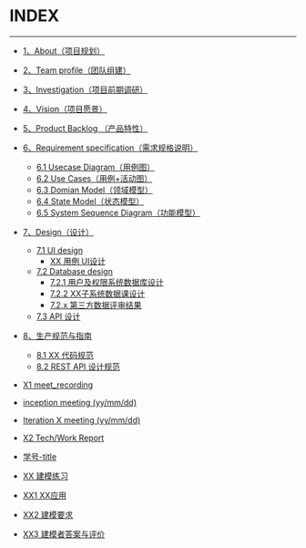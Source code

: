 # INDEX


----------


- [1、About（项目规划）](https://github.com/Meal-Order-System/DashBoard/blob/master/teamwork/About.md)

- [2、Team profile（团队组建）](https://github.com/Meal-Order-System/DashBoard/blob/master/teamwork/Team_Profile.md)

- [3、Investigation（项目前期调研）](https://github.com/Meal-Order-System/DashBoard/blob/master/teamwork/Investigation.md)

- [4、Vision（项目愿景）](https://github.com/Meal-Order-System/DashBoard/blob/master/teamwork/Vision.md)

- [5、Product Backlog （产品特性）](https://github.com/Meal-Order-System/DashBoard/blob/master/teamwork/Product_Backlog.md)

- [6、Requirement specification（需求规格说明）](https://github.com/Meal-Order-System/DashBoard/blob/master/teamwork/Requirement_Specification.md)
  - [6.1 Usecase Diagram（用例图）](http://www.baidu.com)
  - [6.2 Use Cases（用例+活动图）]()
  - [6.3 Domian Model（领域模型）]()
  - [6.4 State Model（状态模型）]()
  - [6.5 System Sequence Diagram（功能模型）]()


- [7、Design（设计）](https://github.com/Meal-Order-System/DashBoard/blob/master/teamwork/Design.md)
  - [7.1 UI design]()
     - [XX 用例 UI设计]()
  - [7.2 Database design]()
     - [7.2.1 用户及权限系统数据库设计]()
     - [7.2.2 XX子系统数据课设计]()
     - [7.2.x 第三方数据评审结果]()
  - [7.3 API 设计]()
      
- [8、生产规范与指南](https://github.com/Meal-Order-System/DashBoard/blob/master/teamwork/Code_Style_Specification.md)
  - [8.1 XX 代码规范]()
  - [8.2 REST API 设计规范]()

- [X1 meet_recording](https://github.com/Meal-Order-System/DashBoard/blob/master/teamwork/X1_meeting_record.md)
 - [inception meeting (yy/mm/dd)]()
 - [Iteration X meeting (yy/mm/dd)]()

- [X2 Tech/Work Report](https://github.com/Meal-Order-System/DashBoard/blob/master/teamwork/X2_Tech-Work_Report.md)
 - [学号-title]()

- [XX 建模练习](https://github.com/Meal-Order-System/DashBoard/blob/master/teamwork/XX_%E5%BB%BA%E6%A8%A1%E7%BB%83%E4%B9%A0.md)
 - [XX1 XX应用]()
 - [XX2 建模要求]()
 - [XX3 建模者答案与评价]()
